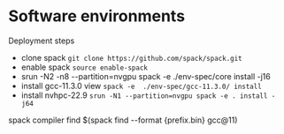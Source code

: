# Software environments

Deployment steps
 - clone spack `git clone https://github.com/spack/spack.git`
 - enable spack `source enable-spack`
 - srun -N2 -n8 --partition=nvgpu spack -e ./env-spec/core install -j16
 - install gcc-11.3.0 view `spack -e  ./env-spec/gcc-11.3.0/ install`
 - install nvhpc-22.9 `srun -N1 --partition=nvgpu spack -e . install -j64`



 spack compiler find $(spack find --format {prefix.bin} gcc@11)
